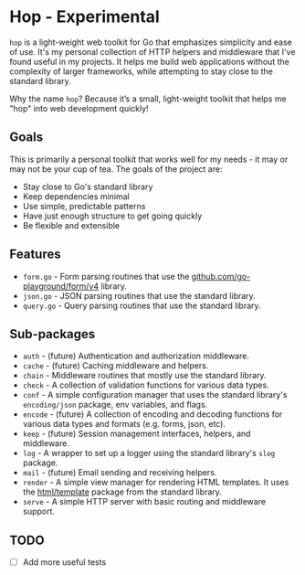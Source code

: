 # Hop - Experimental

`hop` is a light-weight web toolkit for Go that emphasizes simplicity and ease of use. It's my personal
collection of HTTP helpers and middleware that I've found useful in my projects. It helps me build web applications
without the complexity of larger frameworks, while attempting to stay close to the standard library.

Why the name `hop`? Because it’s a small, light-weight toolkit that helps me "hop" into web development quickly!

## Goals

This is primarily a personal toolkit that works well for my needs - it may or may not be your cup of tea. The goals
of the project are:

- Stay close to Go's standard library
- Keep dependencies minimal
- Use simple, predictable patterns
- Have just enough structure to get going quickly
- Be flexible and extensible

## Features

- `form.go` - Form parsing routines that use
  the [github.com/go-playground/form/v4](https://github.com/go-playground/form)
  library.
- `json.go` - JSON parsing routines that use the standard library.
- `query.go` - Query parsing routines that use the standard library.

## Sub-packages

- `auth` - (future) Authentication and authorization middleware.
- `cache` - (future) Caching middleware and helpers.
- `chain` - Middleware routines that mostly use the standard library.
- `check` - A collection of validation functions for various data types.
- `conf` - A simple configuration manager that uses the standard library's `encoding/json` package, env variables, and flags.
- `encode` - (future) A collection of encoding and decoding functions for various data types and formats (e.g. forms, json, etc).
- `keep` - (future) Session management interfaces, helpers, and middleware.
- `log` - A wrapper to set up a logger using the standard library's `slog` package.
- `mail` - (future) Email sending and receiving helpers.
- `render` - A simple view manager for rendering HTML templates. It uses the [html/template](https://pkg.go.dev/html/template) package from the standard library.
- `serve` - A simple HTTP server with basic routing and middleware support.

## TODO

- [ ] Add more useful tests
